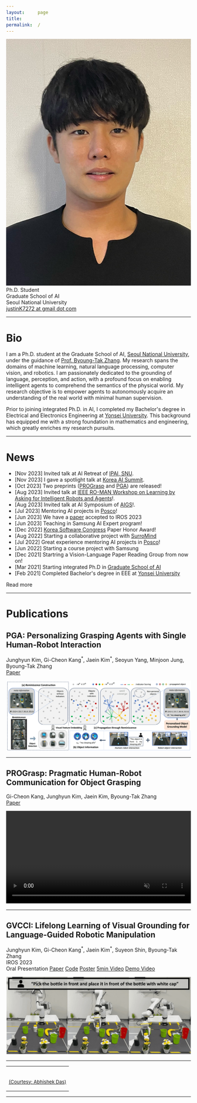 ```yaml
---
layout:     page
title:
permalink:  /
---
```


<div class="row">
    <div class="col-sm-6 col-xs-12">
        <img src="/img/profile.jpg" class="profile">
    </div>
    <div class="col-sm-6 col-xs-12" style="margin-bottom: 0;">
        Ph.D. Student<br>
        Graduate School of AI<br>
        Seoul National University<br>
        <a target="_blank" href="mailto:justinK7272@gmail.com">justinK7272 at gmail dot com</a>
    </div>
</div>
<hr>

<a name="/bio"></a>

# Bio

I am a Ph.D. student at the Graduate School of AI, [Seoul National University][1], under the guidance of [Prof. Byoung-Tak Zhang][3]. 
My research spans the domains of machine learning, natural language processing, computer vision, and robotics. 
I am passionately dedicated to the grounding of language, perception, and action, with a profound focus on enabling intelligent agents to comprehend the semantics of the physical world. 
My research objective is to empower agents to autonomously acquire an understanding of the real world with minimal human supervision.

Prior to joining integrated Ph.D. in AI, I completed my Bachelor's degree in Electrical and Electronics Engineering at [Yonsei University][5]. 
This background has equipped me with a strong foundation in mathematics and engineering, which greatly enriches my research pursuits.


---

<a name="/news"></a>

# News

- [Nov 2023] Invited talk at AI Retreat of <a href="https://gsai.snu.ac.kr/">IPAI, SNU</a>.
- [Nov 2023] I gave a spotlight talk at <a href="https://aisummit2023.kr/page/spotlightsession">Korea AI Summit</a>.
- [Oct 2023] Two preprints (<a href="https://arxiv.org/abs/2309.07759">PROGrasp</a> and <a href="https://arxiv.org/abs/2310.12547">PGA</a>) are released! 
- [Aug 2023] Invited talk at <a href="https://la4ira.github.io/index.html">IEEE RO-MAN Workshop on Learning by Asking for Intelligent Robots and Agents</a>!.
- [Aug 2023] Invited talk at AI Symposium of <a href="https://aigs.kr/default/">AIGS</a>!.
- [Jul 2023] Mentoring AI projects in <a href="https://www.posco.co.kr/homepage/docs/eng7/jsp/s91a0000001i.jsp">Posco</a>!
- [Jun 2023] We have a <a href="https://arxiv.org/abs/2307.05963">paper</a> accepted to IROS 2023
- [Jun 2023] Teaching in Samsung AI Expert program!
- [Dec 2022] <a href="https://www.kiise.or.kr/academyEng/main/getContent.faEng?content_no=1&MENU_ID=010100">Korea Software Congress</a> Paper Honor Award!
- [Aug 2022] Starting a collaborative project with <a href="https://www.surromind.ai/">SurroMind</a>
- [Jul 2022] Great experience mentoring AI projects in <a href="https://www.posco.co.kr/homepage/docs/eng7/jsp/s91a0000001i.jsp">Posco</a>!
- [Jun 2022] Starting a course project with Samsung
- [Dec 2021] Startring a Vision-Language Paper Reading Group from now on!
- [Mar 2021] Starting integrated Ph.D in <a href="https://gsai.snu.ac.kr/">Graduate School of AI</a>
- [Feb 2021] Completed Bachelor's degree in EEE at [Yonsei University][5]

<div id="read-more-button">
    <a nohref>Read more</a>
</div>

<hr>


<a name="/publications"></a>

# Publications

<a name="/pga"></a>
<h2 class="pubt">PGA: Personalizing Grasping Agents with Single Human-Robot Interaction</h2>
<p class="pubd">
    <span class="authors"><span class="u">Junghyun Kim</span>, Gi-Cheon Kang<sup>*</sup>, Jaein Kim<sup>*</sup>, Seoyun Yang, Minjoon Jung, Byoung-Tak Zhang</span><br>
    <span class="links">
        <a target="_blank" href="https://arxiv.org/abs/2310.12547">Paper</a>
    </span>
</p>
<img src="/img/pga_overview.png">
<hr>

<a name="prograsp"></a>
<h2 class="pubt">PROGrasp: Pragmatic Human-Robot Communication for Object Grasping</h2>
<p class="pubd">
    <span class="authors">Gi-Cheon Kang, <span class="u">Junghyun Kim</span>, Jaein Kim, Byoung-Tak Zhang</span><br>
    <span class="links">
        <a target="_blank" href="https://arxiv.org/abs/2309.07759">Paper</a>
    </span>
</p>
<video playsinline autoplay muted loop style="width: 100%" class="webby">
    <source src="/img/prograsp_overview.mp4" type="video/mp4"></source>
</video>
<hr>

<a name="/gvcci"></a>
<h2 class="pubt">GVCCI: Lifelong Learning of Visual Grounding for Language-Guided Robotic Manipulation</h2>
<p class="pubd">
    <span class="authors"><span class="u">Junghyun Kim</span>, Gi-Cheon Kang<sup>*</sup>, Jaein Kim<sup>*</sup>, Suyeon Shin, Byoung-Tak Zhang</span><br>
    <span class="conf">IROS 2023</span><br>
    <span class="conf">Oral Presentation</span>
    <span class="links">
        <a target="_blank" href="https://arxiv.org/abs/2307.05963">Paper</a>
        <a target="_blank" href="https://github.com/JHKim-snu/GVCCI">Code</a>
        <a target="_blank" href="https://mysnu-my.sharepoint.com/:b:/g/personal/justink7272_seoul_ac_kr/ESFwq_zFNX1Ml0F3xFGFGcwBWedNN_VQtzOhVREVrOTp4A?e=KZ1cgg">Poster</a>
        <a target="_blank" href="https://mysnu-my.sharepoint.com/:v:/g/personal/justink7272_seoul_ac_kr/EX_8ZqI_nhRFtCkvZJpNFXwBztu19DwZlFgJkCZmdfmiIg?e=O23U2B">5min Video</a>
        <a target="_blank" href="https://mysnu-my.sharepoint.com/:v:/g/personal/justink7272_seoul_ac_kr/ETzzTm8t-7JLvBu0NymEtYEBY-MQoAnzJkResamgYv6-kQ?e=wmFkhC">Demo Video</a>
    </span>
</p>
<img src="/img/gvcci_overview.png">
<hr>


<a name="/services"></a>


<table width="100%" align="center" border="0" cellspacing="0" cellpadding="20">
    <tr>
      <td>
        <br>
        <p align="right"><font size="2">
          <a href="https://abhishekdas.com/">(Courtesy: Abhishek Das)</a>
          <!-- <a href="http://www.cs.berkeley.edu/~barron/"> this website</a> -->
          </font>
        </p>
      </td>
    </tr>

</table>

<script src="/js/jquery.min.js"></script>
<script type="text/javascript">
    $('ul:gt(0) li:gt(12)').hide();
    $('#read-more-button > a').click(function() {
        $('ul:gt(0) li:gt(12)').show();
        $('#read-more-button').hide();
    });
</script>

---

[1]: http://en.snu.ac.kr
[2]: https://aiis.snu.ac.kr/eng/
[3]: https://bi.snu.ac.kr/~btzhang/
[5]: https://www.yonsei.ac.kr/en_sc/
[gvcci]: https://arxiv.org/abs/2307.05963
[prograsp]: https://arxiv.org/abs/2309.07759
